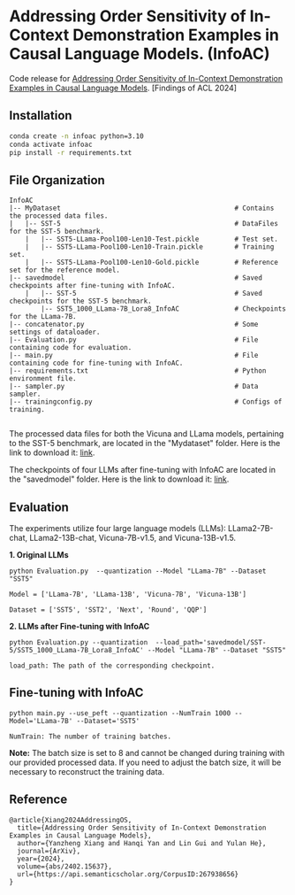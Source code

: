 # Addressing Order Sensitivity of In-Context Demonstration Examples in Causal Language Models. (InfoAC)

Code release for [Addressing Order Sensitivity of In-Context Demonstration Examples in Causal Language Models](https://arxiv.org/abs/2402.15637.pdf). [Findings of ACL 2024]

## Installation
```bash
conda create -n infoac python=3.10
conda activate infoac
pip install -r requirements.txt
```

## File Organization
```
InfoAC
|-- MyDataset                                            # Contains the processed data files.
|   |-- SST-5                                            # DataFiles for the SST-5 benchmark.
    |   |-- SST5-LLama-Pool100-Len10-Test.pickle         # Test set.
    |   |-- SST5-LLama-Pool100-Len10-Train.pickle        # Training set.
    |   |-- SST5-LLama-Pool100-Len10-Gold.pickle         # Reference set for the reference model.
|-- savedmodel                                           # Saved checkpoints after fine-tuning with InfoAC.
    |   |-- SST-5                                        # Saved checkpoints for the SST-5 benchmark.
        |-- SST5_1000_LLama-7B_Lora8_InfoAC              # Checkpoints for the LLama-7B.
|-- concatenator.py                                      # Some settings of dataloader.
|-- Evaluation.py                                        # File containing code for evaluation.
|-- main.py                                              # File containing code for fine-tuning with InfoAC.
|-- requirements.txt                                     # Python environment file.
|-- sampler.py                                           # Data sampler.
|-- trainingconfig.py                                    # Configs of training.


```
The processed data files for both the Vicuna and LLama models, pertaining to the SST-5 benchmark, are located in the "Mydataset" folder. Here is the link to download it: [link](https://drive.google.com/file/d/1e3flOwdvnobab1ckKd3SNn9Ic3x4gCpq/view?usp=sharing).

The checkpoints of four LLMs after fine-tuning with InfoAC are located in the "savedmodel" folder. Here is the link to download it: [link](https://drive.google.com/file/d/1HWaKJnUhEQGJ_2KwMNguxd0C1NIWaHd1/view?usp=sharing).

## Evaluation
The experiments utilize four large language models (LLMs): LLama2-7B-chat, LLama2-13B-chat, Vicuna-7B-v1.5, and Vicuna-13B-v1.5.

**1. Original LLMs**

    python Evaluation.py  --quantization --Model "LLama-7B" --Dataset "SST5"

    Model = ['LLama-7B', 'LLama-13B', 'Vicuna-7B', 'Vicuna-13B']

    Dataset = ['SST5', 'SST2', 'Next', 'Round', 'QQP']

**2. LLMs after Fine-tuning with InfoAC**

    python Evaluation.py --quantization  --load_path='savedmodel/SST-5/SST5_1000_LLama-7B_Lora8_InfoAC' --Model "LLama-7B" --Dataset "SST5"

    load_path: The path of the corresponding checkpoint.


## Fine-tuning with InfoAC

    python main.py --use_peft --quantization --NumTrain 1000 --Model='LLama-7B' --Dataset='SST5'
    
    NumTrain: The number of training batches.

**Note:** The batch size is set to 8 and cannot be changed during training with our provided processed data. If you need to adjust the batch size, it will be necessary to reconstruct the training data.



## Reference
```
@article{Xiang2024AddressingOS,
  title={Addressing Order Sensitivity of In-Context Demonstration Examples in Causal Language Models},
  author={Yanzheng Xiang and Hanqi Yan and Lin Gui and Yulan He},
  journal={ArXiv},
  year={2024},
  volume={abs/2402.15637},
  url={https://api.semanticscholar.org/CorpusID:267938656}
}
```
